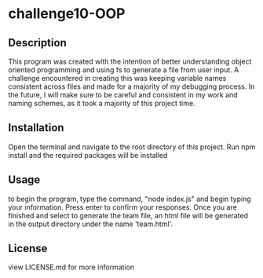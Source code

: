# challenge10-OOP

## Description

This program was created with the intention of better understanding object oriented programming and using fs to generate a file from user input. 
A challenge encountered in creating this was keeping variable names consistent across files and made for a majority of my debugging process. In the future,
I will make sure to be careful and consistent in my work and naming schemes, as it took a majority of this project time.

## Installation

Open the terminal and navigate to the root directory of this project. Run npm install and the required packages will be installed

## Usage

to begin the program, type the command, "node index.js" and begin typing your information. Press enter to confirm your responses. Once you are finished and select to generate the team file, an html file will be generated in the output directory under the name 'team.html'.

## License

view LICENSE.md for more information
